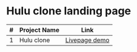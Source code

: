 # Hulu clone landing page

|#| Project Name | Link |
|-|--------------|------|
|1| Hulu clone | [Livepage demo](https://1inbillion.github.io/Hulu-clone-website/)|
